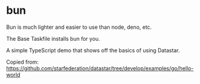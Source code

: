 # bun

Bun is much lighter and easier to use than node, deno, etc.

The Base Taskfile installs bun for you.

A simple TypeScript demo that shows off the basics of using Datastar.

Copied from: https://github.com/starfederation/datastar/tree/develop/examples/go/hello-world





